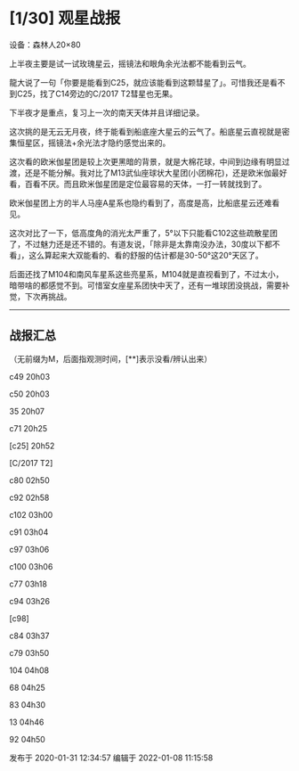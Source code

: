 # [1/30] 观星战报

设备：森林人20×80

  

上半夜主要是试一试玫瑰星云，摇镜法和眼角余光法都不能看到云气。

龍大说了一句「你要是能看到C25，就应该能看到这颗彗星了」。可惜我还是看不到C25，找了C14旁边的C/2017 T2彗星也无果。

  

下半夜才是重点，复习上一次的南天天体并且详细记录。

这次挑的是无云无月夜，终于能看到船底座大星云的云气了。船底星云直视就是密集恒星区，摇镜法+余光法才隐约感觉出来的。

这次看的欧米伽星团是较上次更黑暗的背景，就是大棉花球，中间到边缘有明显过渡，还是不能分解。我对比了M13武仙座球状大星团(小团棉花)，还是欧米伽最好看，百看不厌。而且欧米伽星团是定位最容易的天体，一打一转就找到了。

欧米伽星团上方的半人马座A星系也隐约看到了，高度是高，比船底星云还难看见。

这次对比了一下，低高度角的消光太严重了，5°以下只能看C102这些疏散星团了，不过魅力还是还不错的。有道友说，「除非是太靠南没办法，30度以下都不看」，这么算起来大双能看的、看的舒服的估计都是30-50°这20°天区了。

后面还找了M104和南风车星系这些亮星系，M104就是直视看到了，不过太小，暗带啥的都感觉不到。可惜室女座星系团快中天了，还有一堆球团没挑战，需要补觉，下次再挑战。

* * *

## 战报汇总

（无前缀为M，后面指观测时间，[**]表示没看/辨认出来）

c49 20h03

c50 20h03

35 20h07

c71 20h25

[c25] 20h52

[C/2017 T2]

  

c80 02h50

c92 02h58

c102 03h00

c91 03h04

c97 03h06

c100 03h06

c77 03h18

c94 03h26

[c98]

c84 03h37

c79 03h50

104 04h08

68 04h25

83 04h30

13 04h46

92 04h50

发布于 2020-01-31 12:34:57 编辑于 2022-01-08 11:15:58

